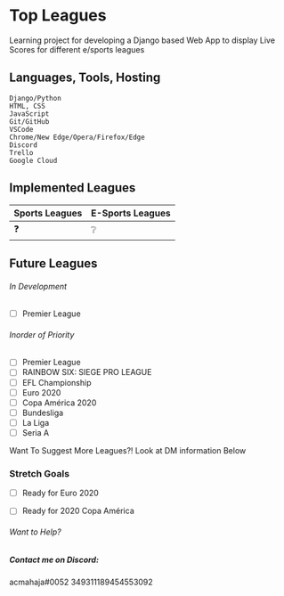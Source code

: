 # Top Leagues
Learning project for developing a Django based Web App to display Live Scores for different e/sports leagues

## Languages, Tools, Hosting
```
Django/Python
HTML, CSS
JavaScript
Git/GitHub
VSCode
Chrome/New Edge/Opera/Firefox/Edge
Discord
Trello
Google Cloud
```

## Implemented Leagues
|   Sports Leagues     |   E-Sports Leagues  |
|   -------------      |   -------------     |
|         ❓           |          ❔          |

## Future Leagues
###### In Development
- [ ] Premier League

###### Inorder of Priority
- [ ] Premier League
- [ ] RAINBOW SIX: SIEGE PRO LEAGUE
- [ ] EFL Championship
- [ ] Euro 2020
- [ ] Copa América 2020
- [ ] Bundesliga
- [ ] La Liga
- [ ] Seria A

Want To Suggest More Leagues?! Look at DM information Below

### Stretch Goals
- [ ] Ready for Euro 2020
- [ ] Ready for 2020 Copa América


###### Want to Help? 
##### Contact me on Discord:
acmahaja#0052
349311189454553092                 
